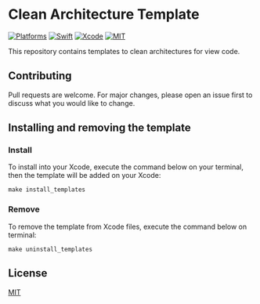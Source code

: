 # Clean Architecture Template

[![Platforms](https://img.shields.io/badge/platforms-iOS-lightgrey.svg)](https://github.com/cardoso19/MDTAlert) [![Swift](https://img.shields.io/badge/Swift-5.0-orange.svg)](https://swift.org) [![Xcode](https://img.shields.io/badge/Xcode-10.2.1-blue.svg)](https://developer.apple.com/xcode) [![MIT](https://img.shields.io/badge/License-MIT-red.svg)](https://opensource.org/licenses/MIT)

This repository contains templates to clean architectures for view code.

## Contributing
Pull requests are welcome. For major changes, please open an issue first to discuss what you would like to change.

## Installing and removing the template

### Install

To install into your Xcode, execute the command below on your terminal, then the template will be added on your Xcode:

```make install_templates```

### Remove

To remove the template from Xcode files, execute the command below on terminal:

```make uninstall_templates```

## License
[MIT](https://choosealicense.com/licenses/mit/)
